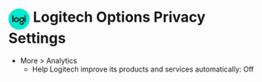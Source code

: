 # <img src="../icons/logitech.png" width="42" align="top"> Logitech Options Privacy Settings

- More > Analytics
    - Help Logitech improve its products and services automatically: Off